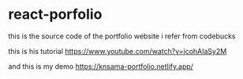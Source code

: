 # react-porfolio
this is the source code of the portfolio website i refer from codebucks

this is his tutorial https://www.youtube.com/watch?v=jcohAIaSy2M

and this is my demo https://knsama-portfolio.netlify.app/
